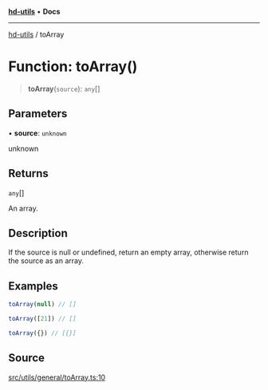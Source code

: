 [**hd-utils**](../README.md) • **Docs**

***

[hd-utils](../globals.md) / toArray

# Function: toArray()

> **toArray**(`source`): `any`[]

## Parameters

• **source**: `unknown`

unknown

## Returns

`any`[]

An array.

## Description

If the source is null or undefined, return an empty array, otherwise return the source as an array.

## Examples

```ts
toArray(null) // []
```

```ts
toArray([21]) // []
```

```ts
toArray({}) // [{}]
```

## Source

[src/utils/general/toArray.ts:10](https://github.com/AhmadHddad/h-utils/blob/b1dfa95e218c9605f39fc234662ef50e62fadcb8/src/utils/general/toArray.ts#L10)

